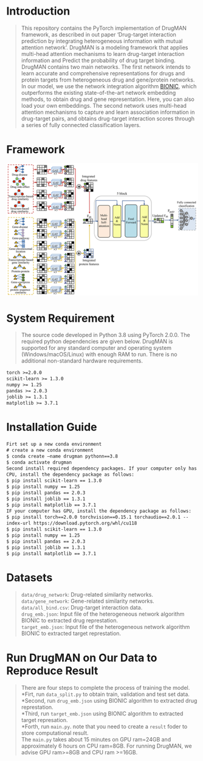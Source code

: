 Introduction
====
> This repository contains the PyTorch implementation of DrugMAN framework, as described in out paper ‘Drug-target interaction prediction by integrating heterogeneous 
> information with mutual attention network’. DrugMAN is a modeling framework that applies multi-head attention mechanisms to learn drug-target interaction information and
> Predict the probability of drug target binding. DrugMAN contains two main networks. The first network intends to learn accurate and comprehensive representations
> for drugs and protein targets from heterogeneous drug and gene/protein networks. In our model, we use the network integration algorithm [BIONIC](https://www.nature.com/articles/s41592-022-01616-x),
> which outperforms the existing state-of-the-art network embedding methods, to obtain drug and gene representation. Here, you can also load your own embeddings. 
> The second network uses multi-head attention mechanisms to capture and learn association information in drug-target pairs, and obtains drug-target interaction scores through 
> a series of fully connected classification layers.

Framework
====
![image](https://github.com/lipi12q/DrugMAN/blob/main/%7FDrugMAN_framework.jpg) 

System Requirement
====
> The source code developed in Python 3.8 using PyTorch 2.0.0. The required python dependencies are given below.
> DrugMAN is supported for any standard computer and operating system (Windows/macOS/Linux) with enough RAM to run.
> There is no additional non-standard hardware requirements.
                
    torch >=2.0.0
    scikit-learn >= 1.3.0
    numpy >= 1.25
    pandas >= 2.0.3
    joblib >= 1.3.1
    matplotlib >= 3.7.1

Installation Guide
====
    Firt set up a new conda environment
    # create a new conda environment
    $ conda create –name drugman pythonn==3.8
    $ conda activate drugman
    Second install required dependency packages. If your computer only has CPU, install the dependency package as follows:
    $ pip install scikit-learn == 1.3.0
    $ pip install numpy == 1.25
    $ pip install pandas == 2.0.3
    $ pip install joblib == 1.3.1
    $ pip install matplotlib == 3.7.1
    IF your computer has GPU, install the dependency package as follows:
    $ pip install torch==2.0.0 torchvision==0.15.1 torchaudio==2.0.1 --index-url https://download.pytorch.org/whl/cu118
    $ pip install scikit-learn == 1.3.0
    $ pip install numpy == 1.25
    $ pip install pandas == 2.0.3
    $ pip install joblib == 1.3.1
    $ pip install matplotlib == 3.7.1

Datasets
====
> `data/drug_network`: Drug-related similarity networks. <br>
> `data/gene_network`: Gene-related similarity networks. <br>
> `data/all_bind.csv`: Drug-target interaction data. <br>
> `drug_emb.json`: Input file of the heterogeneous network algorithm BIONIC to extracted drug represtation.<br>
> `target_emb.json`: Input file of the heterogeneous network algorithm BIONIC to extracted target represtation.<br>

Run DrugMAN on Our Data to Reproduce Result
====
> There are four steps to complete the process of training the model. <br>
> *Firt, run `data_split.py` to obtain train, validation and test set data. <br>
> *Second, run `drug_emb.json` using BIONIC algorithm to extracted drug represtation.<br>
> *Third, run `target_emb.json` using BIONIC algorithm to extracted target represation.<br>
> *Forth, run `main.py`. note that you need to create a `result` foder to store computational result.<br>
> The `main.py` takes about 15 minutes on GPU ram=24GB and approximately 6 hours on CPU ram=8GB. For running DrugMAN,
> we advise GPU ram>=8GB and CPU ram >=16GB.





        
